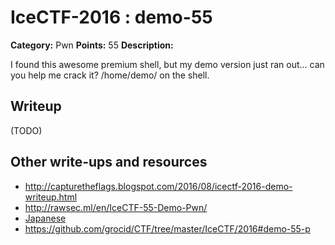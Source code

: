 # IceCTF-2016 : demo-55

**Category:** Pwn
**Points:** 55
**Description:**

I found this awesome premium shell, but my demo version just ran out... can you help me crack it? /home/demo/ on the shell.

## Writeup

(TODO)

## Other write-ups and resources

* http://capturetheflags.blogspot.com/2016/08/icectf-2016-demo-writeup.html
* http://rawsec.ml/en/IceCTF-55-Demo-Pwn/
* [Japanese](https://ctftime.org/writeup/3809)
* https://github.com/grocid/CTF/tree/master/IceCTF/2016#demo-55-p
